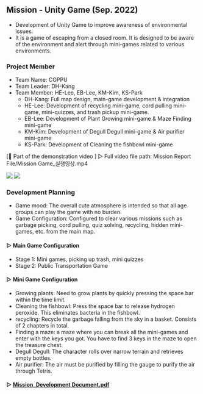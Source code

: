 ## Mission - Unity Game (Sep. 2022)

- Development of Unity Game to improve awareness of environmental issues.
- It is a game of escaping from a closed room. It is designed to be aware of the environment and alert through mini-games related to various environments.

### Project Member
- Team Name: COPPU
- Team Leader: DH-Kang
- Team Member: HE-Lee, EB-Lee, KM-Kim, KS-Park
  - DH-Kang: Full map design, main-game development & integration
  - HE-Lee: Development of recycling mini-game, cord pulling mini-game, mini-quizzes, and trash pickup mini-game.
  - EB-Lee: Development of Plant Growing mini-game & Maze Finding mini-game
  - KM-Kim: Development of Degull Degull mini-game & Air purifier mini-game
  - KS-Park: Development of Cleaning the fishbowl mini-game
    
[🎥 Part of the demonstration video ]
▷ Full video file path: Mission Report File/Mission Game_실행영상.mp4

<img src="Mission Report File/MissionGame_-ezgif.com-video-to-gif-converter.gif">
<img src="Mission Report File/earthgameStart-ezgif.com-video-to-gif-converter.gif">


### Development Planning
- Game mood: The overall cute atmosphere is intended so that all age groups can play the game with no burden.
- Game Configuration: Configured to clear various missions such as garbage picking, cord pulling, quiz solving, recycling, hidden mini-games, etc. from the main map.

#### ▷ Main Game Configuration
- Stage 1: Mini games, picking up trash, mini quizzes
- Stage 2: Public Transportation Game
  
#### ▷ Mini Game Configuration
- Growing plants: Need to grow plants by quickly pressing the space bar within the time limit.
- Cleaning the fishbowl: Press the space bar to release hydrogen peroxide. This eliminates bacteria in the fishbowl.
- recycling: Recycle the garbage falling from the sky in a basket. Consists of 2 chapters in total.
- Finding a maze: a maze where you can break all the mini-games and enter with the keys you got. You have to find 3 keys in the maze to open the treasure chest.
- Degull Degull: The character rolls over narrow terrain and retrieves empty bottles.
- Air purifier: The air must be purified by filling the gauge to purify the air through Tetris.
  
#### ▷ [Mission_Development Document.pdf](https://github.com/heeyapro/Mission/blob/main/Mission%20Report%20File/(%EC%BD%94%EB%BF%8C)_Mission_%20%EA%B8%B0%ED%9A%8D%EC%84%9C(%EA%B0%9C%EB%B0%9C%EA%B3%84%ED%9A%8D%EC%84%9C).pdf)
